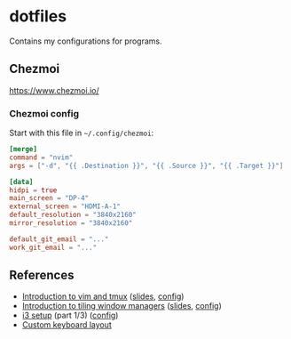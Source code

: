 # dotfiles
Contains my configurations for programs.

## Chezmoi

https://www.chezmoi.io/

### Chezmoi config

Start with this file in `~/.config/chezmoi`:
```toml
[merge]
command = "nvim"
args = ["-d", "{{ .Destination }}", "{{ .Source }}", "{{ .Target }}"]

[data]
hidpi = true
main_screen = "DP-4"
external_screen = "HDMI-A-1"
default_resolution = "3840x2160"
mirror_resolution = "3840x2160"

default_git_email = "..."
work_git_email = "..."
```


## References
- [Introduction to vim and tmux](https://www.youtube.com/watch?v=5r6yzFEXajQ) ([slides](https://github.com/nicknisi/vim-workshop), [config](https://github.com/nicknisi/dotfiles))
- [Introduction to tiling window managers](https://www.youtube.com/watch?v=Api6dFMlxAA) ([slides](http://files.project21.ch/LinuxDays-Public/16FS-Expert.pdf), [config](https://github.com/Jereviendrai/tiling_window_managers))
- [i3 setup](https://www.youtube.com/watch?v=j1I63wGcvU4) (part 1/3) ([config](https://github.com/alexbooker/dotfiles/tree/ubuntu))
- [Custom keyboard layout](http://askubuntu.com/questions/482678/how-to-add-a-new-keyboard-layout-custom-keyboard-layout-definition/483026#483026)
